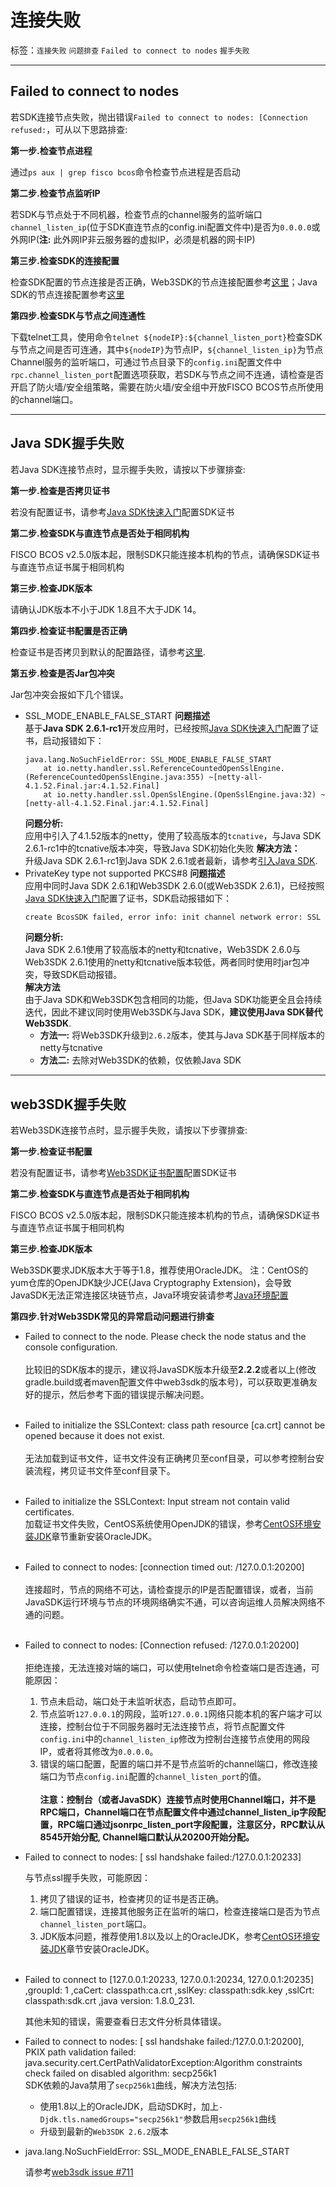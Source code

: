 # 连接失败

标签：``连接失败`` ``问题排查`` ``Failed to connect to nodes`` ``握手失败``

----

## Failed to connect to nodes

若SDK连接节点失败，抛出错误`Failed to connect to nodes: [Connection refused:`，可从以下思路排查:

**第一步.检查节点进程**

通过`ps aux | grep fisco bcos`命令检查节点进程是否启动

**第二步.检查节点监听IP**

若SDK与节点处于不同机器，检查节点的channel服务的监听端口`channel_listen_ip`(位于SDK直连节点的config.ini配置文件中)是否为`0.0.0.0`或外网IP(**注:** 此外网IP非云服务器的虚拟IP，必须是机器的网卡IP)

**第三步.检查SDK的连接配置**

检查SDK配置的节点连接是否正确，Web3SDK的节点连接配置参考[这里](../sdk/java_sdk.html#spring)；Java SDK的节点连接配置参考[这里](../sdk/java_sdk/configuration.html#id6)

**第四步.检查SDK与节点之间连通性**

下载telnet工具，使用命令`telnet ${nodeIP}:${channel_listen_port}`检查SDK与节点之间是否可连通，其中`${nodeIP}`为节点IP，`${channel_listen_ip}`为节点Channel服务的监听端口，可通过节点目录下的`config.ini`配置文件中`rpc.channel_listen_port`配置选项获取，若SDK与节点之间不连通，请检查是否开启了防火墙/安全组策略，需要在防火墙/安全组中开放FISCO BCOS节点所使用的channel端口。
<hr>

## Java SDK握手失败

若Java SDK连接节点时，显示握手失败，请按以下步骤排查: 

**第一步.检查是否拷贝证书**

若没有配置证书，请参考[Java SDK快速入门](../sdk/java_sdk/quick_start.html#sdk)配置SDK证书

**第二步.检查SDK与直连节点是否处于相同机构**

FISCO BCOS v2.5.0版本起，限制SDK只能连接本机构的节点，请确保SDK证书与直连节点证书属于相同机构

**第三步.检查JDK版本**

请确认JDK版本不小于JDK 1.8且不大于JDK 14。

**第四步.检查证书配置是否正确**

检查证书是否拷贝到默认的配置路径，请参考[这里](./certificate.html#id1).

**第五步.检查是否Jar包冲突**

Jar包冲突会报如下几个错误。
- SSL_MODE_ENABLE_FALSE_START
    **问题描述**<br>
    基于**Java SDK 2.6.1-rc1**开发应用时，已经按照[Java SDK快速入门](../sdk/java_sdk/quick_start.md)配置了证书，启动报错如下：
    ```
    java.lang.NoSuchFieldError: SSL_MODE_ENABLE_FALSE_START
        at io.netty.handler.ssl.ReferenceCountedOpenSslEngine.(ReferenceCountedOpenSslEngine.java:355) ~[netty-all-4.1.52.Final.jar:4.1.52.Final]
        at io.netty.handler.ssl.OpenSslEngine.(OpenSslEngine.java:32) ~[netty-all-4.1.52.Final.jar:4.1.52.Final]
    ```
    **问题分析:**<br>
    应用中引入了4.1.52版本的netty，使用了较高版本的`tcnative`，与Java SDK 2.6.1-rc1中的tcnative版本冲突，导致Java SDK初始化失败
    **解决方法：**<br>
    升级Java SDK 2.6.1-rc1到Java SDK 2.6.1或者最新，请参考[引入Java SDK](../sdk/java_sdk/quick_start.html#java-sdk).
- PrivateKey type not supported PKCS#8
    **问题描述**<br>
    应用中同时Java SDK 2.6.1和Web3SDK 2.6.0(或Web3SDK 2.6.1)，已经按照[Java SDK快速入门](../sdk/java_sdk/quick_start.md)配置了证书，SDK启动报错如下：
    ```bash
    create BcosSDK failed, error info: init channel network error: SSL context init failed, please make sure your cert and key files are properly configured. error info: PrivateKey type not supported PKCS#8
    ```
    **问题分析:**<br>
    Java SDK 2.6.1使用了较高版本的netty和tcnative，Web3SDK 2.6.0与Web3SDK 2.6.1使用的netty和tcnative版本较低，两者同时使用时jar包冲突，导致SDK启动报错。<br>
    **解决方法**<br>
    由于Java SDK和Web3SDK包含相同的功能，但Java SDK功能更全且会持续迭代，因此不建议同时使用Web3SDK与Java SDK，**建议使用Java SDK替代Web3SDK**.
    - **方法一:** 将Web3SDK升级到`2.6.2`版本，使其与Java SDK基于同样版本的netty与tcnative
    - **方法二:** 去除对Web3SDK的依赖，仅依赖Java SDK
<hr>

## web3SDK握手失败

若Web3SDK连接节点时，显示握手失败，请按以下步骤排查: 

**第一步.检查证书配置**

若没有配置证书，请参考[Web3SDK证书配置](../sdk/java_sdk.html#id2)配置SDK证书

**第二步.检查SDK与直连节点是否处于相同机构**

FISCO BCOS v2.5.0版本起，限制SDK只能连接本机构的节点，请确保SDK证书与直连节点证书属于相同机构

**第三步.检查JDK版本**

Web3SDK要求JDK版本大于等于1.8，推荐使用OracleJDK。
注：CentOS的yum仓库的OpenJDK缺少JCE(Java Cryptography Extension)，会导致JavaSDK无法正常连接区块链节点，Java环境安装请参考[Java环境配置](../console/console.html#java)

**第四步.针对Web3SDK常见的异常启动问题进行排查**
- Failed to connect to the node. Please check the node status and the console configuration.<br>    
  比较旧的SDK版本的提示，建议将JavaSDK版本升级至**2.2.2**或者以上(修改gradle.build或者maven配置文件中web3sdk的版本号)，可以获取更准确友好的提示，然后参考下面的错误提示解决问题。<br> <br>    

- Failed to initialize the SSLContext: class path resource [ca.crt] cannot be opened because it does not exist. <br>   
  无法加载到证书文件，证书文件没有正确拷贝至conf目录，可以参考控制台安装流程，拷贝证书文件至conf目录下。<br><br>  

- Failed to initialize the SSLContext: Input stream not contain valid certificates. <br> 
  加载证书文件失败，CentOS系统使用OpenJDK的错误，参考[CentOS环境安装JDK](../console/console.html#java)章节重新安装OracleJDK。<br><br> 

- Failed to connect to nodes: [connection timed out: /127.0.0.1:20200]<br>  
  连接超时，节点的网络不可达，请检查提示的IP是否配置错误，或者，当前JavaSDK运行环境与节点的环境网络确实不通，可以咨询运维人员解决网络不通的问题。<br><br> 

- Failed to connect to nodes: [Connection refused: /127.0.0.1:20200]<br>  
  拒绝连接，无法连接对端的端口，可以使用telnet命令检查端口是否连通，可能原因：
  1. 节点未启动，端口处于未监听状态，启动节点即可。
  2. 节点监听`127.0.0.1`的网段，监听`127.0.0.1`网络只能本机的客户端才可以连接，控制台位于不同服务器时无法连接节点，将节点配置文件`config.ini`中的`channel_listen_ip`修改为控制台连接节点使用的网段IP，或者将其修改为`0.0.0.0`。
  3. 错误的端口配置，配置的端口并不是节点监听的channel端口，修改连接端口为节点`config.ini`配置的`channel_listen_port`的值。<br>  
   **注意：控制台（或者JavaSDK）连接节点时使用Channel端口，并不是RPC端口，Channel端口在节点配置文件中通过channel_listen_ip字段配置，RPC端口通过jsonrpc_listen_port字段配置，注意区分，RPC默认从8545开始分配, Channel端口默认从20200开始分配。**  

- Failed to connect to nodes: [ ssl handshake failed:/127.0.0.1:20233]

  与节点ssl握手失败，可能原因：<br>  
  1. 拷贝了错误的证书，检查拷贝的证书是否正确。
  2. 端口配置错误，连接其他服务正在监听的端口，检查连接端口是否为节点`channel_listen_port`端口。
  3. JDK版本问题，推荐使用1.8以及以上的OracleJDK，参考[CentOS环境安装JDK](../console/console.html#java)章节安装OracleJDK。<br><br> 
  
- Failed to connect to [127.0.0.1:20233, 127.0.0.1:20234, 127.0.0.1:20235] ,groupId: 1 ,caCert: classpath:ca.crt ,sslKey: classpath:sdk.key ,sslCrt: classpath:sdk.crt ,java version: 1.8.0_231.
  
  其他未知的错误，需要查看日志文件分析具体错误。<br>

- Failed to connect to nodes: [ ssl handshake failed:/127.0.0.1:20200], PKIX path validation failed: java.security.cert.CertPathValidatorException:Algorithm constraints check failed on disabled algorithm: secp256k1<br>
  SDK依赖的Java禁用了`secp256k1`曲线，解决方法包括:
  - 使用1.8以上的OracleJDK，启动SDK时，加上`-Djdk.tls.namedGroups="secp256k1"`参数启用`secp256k1`曲线
  - 升级到最新的`Web3SDK 2.6.2`版本<br>

- java.lang.NoSuchFieldError: SSL_MODE_ENABLE_FALSE_START
  
  请参考[web3sdk issue #711](https://github.com/FISCO-BCOS/web3sdk/issues/711)<br>
